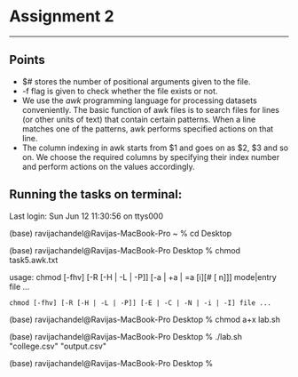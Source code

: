 # Assignment 2

- - -

## Points

* $# stores the number of positional arguments given to the file.
* -f flag is given to check whether the file exists or not.
* We use the *awk* programming language for processing datasets conveniently. The basic function of awk files is to search files for lines (or other units of text) that contain certain patterns. When a line matches one of the patterns, awk performs specified actions on that line.
* The column indexing in awk starts from $1 and goes on as $2, $3 and so on. We choose the required columns by specifying their index number and perform actions on the values accordingly.

## Running the tasks on terminal:
Last login: Sun Jun 12 11:30:56 on ttys000

(base) ravijachandel@Ravijas-MacBook-Pro ~ % cd Desktop

(base) ravijachandel@Ravijas-MacBook-Pro Desktop % chmod task5.awk.txt

usage:	chmod [-fhv] [-R [-H | -L | -P]] [-a | +a | =a  [i][# [ n]]] mode|entry file ...

	chmod [-fhv] [-R [-H | -L | -P]] [-E | -C | -N | -i | -I] file ...

(base) ravijachandel@Ravijas-MacBook-Pro Desktop % chmod a+x lab.sh

(base) ravijachandel@Ravijas-MacBook-Pro Desktop % ./lab.sh "college.csv" "output.csv"

(base) ravijachandel@Ravijas-MacBook-Pro Desktop % 

